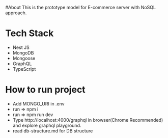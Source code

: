 #About
This is the prototype model for E-commerce server with NoSQL approach.

# Tech Stack

- Nest JS
- MongoDB
- Mongoose
- GraphQL
- TypeScript

# How to run project

- Add MONGO_URI in .env
- run => npm i
- run => npm run dev
- Type http://localhost:4000/graphql in browser(Chrome Recommended) and explore graphql playground.
- read db-structure.md for DB structure
